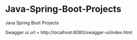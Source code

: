 # Java-Spring-Boot-Projects
Java Spring Boot Projects

Swagger ui url = http://localhost:8080/swagger-ui/index.html